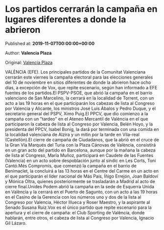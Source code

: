 
# Los partidos cerrarán la campaña en lugares diferentes a donde la abrieron

Published at: **2019-11-07T00:00:00+00:00**

Author: **Valencia Plaza**

Original: [Valencia Plaza](https://valenciaplaza.com/los-partidos-cerraran-la-campana-en-lugares-diferentes-a-donde-la-abrieron)

VALÈNCIA (EFE). Los principales partidos de la Comunitat Valenciana cerrarán este viernes la campaña electoral para las elecciones generales del 10 de noviembre en sitios diferentes de donde la abrieron hace ocho días, a excepción de Vox, que repite escenario, según han informado a EFE fuentes de los partidos.El PSPV-PSOE, que abrió la campaña en el barrio valenciano de San Marcelino, la cerrará en la localidad de Torrent, con un acto a las 19 horas en el que participarán los cabezas de lista al Congreso por Valencia y Alicante, los ministros José Luis Ábalos y Pedro Duque, y el secretario general del PSPV, Ximo Puig.El PPCV, que dio comienzo a la campaña con un "tardeo" en el Ateneo Mercantil de València en el que participaron la cabeza de lista al Congreso por Valencia, Belén Hoyo, y la presidenta del PPCV, Isabel Bonig, la dará por terminada con una comida en la localidad valenciana de Alzira y un mitin por la tarde en Vila-real (Castellón).El cierre de campaña de Ciudadanos, que la abrió en el cruce de la Gran Vía Marqués del Turia con la Plaza Cánovas de València, consistirá en un gran acto del partido en Barcelona, aunque por la mañana la cabeza de lista al Congreso, María Muñoz, participará en Caudete de las Fuentes (Valencia) en un acto sobre despoblación junto al síndic en Les Corts, Toni Cantó.Més Compromís, que comenzó la campaña en el barrio de Benimaclet, la concluirá a las 13 horas en el Centre del Carme en un acto en el que participarán el líder nacional de Más País, Íñigo Errejón, Joan Baldoví y Mónica Oltra, quienes posteriormente se trasladarán a Madrid al acto de cierre final.Unides Podem abrió la campaña en la sede de Esquerra Unida en València y la cerrará en el Puerto de Sagunto, con un acto a las 19 horas en el Casino de la Gerencia con los números uno y dos de la lista al Congreso por Valencia, Héctor Illueca y Roser Maestro, y la aspirante al Senado Susana Ruiz.Vox es el único partido que repite escenario para la apertura y el cierre de campaña: el Club Sporting de València, donde hablarán, entre otros, el cabeza de lista al Congreso por Valencia, Ignacio Gil Lázaro.  

